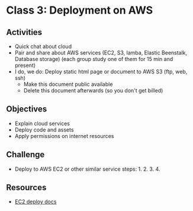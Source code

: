 
# Class 3: Deployment on AWS

## Activities
  - Quick chat about cloud
  - Pair and share about AWS services (EC2, S3, lamba, Elastic Beenstalk, Database storage)
    (each group study one of them for 15 min and present)
  - I do, we do: Deploy static html page or document to AWS S3 (ftp, web, ssh)
    - Make this document public available
    - Delete this document afterwards (so you don't get billed)

## Objectives
  - Explain cloud services
  - Deploy code and assets
  - Apply permissions on internet resources

## Challenge
  - Deploy to AWS EC2 or other similar service
    steps:
    1.
    2.
    3.
    4.

## Resources
  - [EC2 deploy docs](https://aws.amazon.com/documentation/ec2/)
